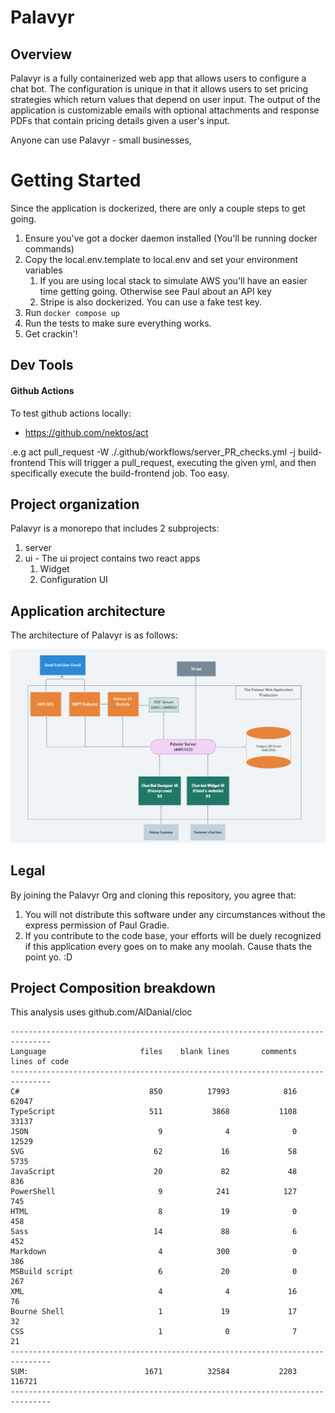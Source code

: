 # Palavyr


## Overview

Palavyr is a fully containerized web app that allows users to configure a chat bot. The configuration is unique in that it allows users to set pricing strategies which return values that depend on user input. The output of the application is customizable emails with optional attachments and response PDFs that contain pricing details given a user's input.

Anyone can use Palavyr - small businesses,

# Getting Started

Since the application is dockerized, there are only a couple steps to get going.

1. Ensure you've got a docker daemon installed (You'll be running docker commands)
2. Copy the local.env.template to local.env and set your environment variables
   1. If you are using local stack to simulate AWS you'll have an easier time getting going. Otherwise see Paul about an API key
   2. Stripe is also dockerized. You can use a fake test key.
3. Run `docker compose up`
4. Run the tests to make sure everything works.
5. Get crackin'!


## Dev Tools

#### Github Actions

To test github actions locally:
 - https://github.com/nektos/act

.e.g act pull_request -W ./.github/workflows/server_PR_checks.yml -j build-frontend
This will trigger a pull_request, executing the given yml, and then specifically execute the build-frontend job. Too easy.


## Project organization

Palavyr is a monorepo that includes 2 subprojects:

1. server
1. ui - The ui project contains two react apps
   1. Widget
   2. Configuration UI


## Application architecture

The architecture of Palavyr is as follows:

![Palavyr](./assets/architecture.PNG)

## Legal

By joining the Palavyr Org and cloning this repository, you agree that:

 1. You will not distribute this software under any circumstances without the express permission of Paul Gradie.
 2. If you contribute to the code base, your efforts will be duely recognized if this application every goes on to make any moolah. Cause thats the point yo. :D

## Project Composition breakdown

This analysis uses github.com/AlDanial/cloc

```
-------------------------------------------------------------------------------
Language                     files    blank lines       comments  lines of code
-------------------------------------------------------------------------------
C#                             850          17993            816          62047
TypeScript                     511           3868           1108          33137
JSON                             9              4              0          12529
SVG                             62             16             58           5735
JavaScript                      20             82             48            836
PowerShell                       9            241            127            745
HTML                             8             19              0            458
Sass                            14             88              6            452
Markdown                         4            300              0            386
MSBuild script                   6             20              0            267
XML                              4              4             16             76
Bourne Shell                     1             19             17             32
CSS                              1              0              7             21
-------------------------------------------------------------------------------
SUM:                          1671          32584           2203         116721
-------------------------------------------------------------------------------
```